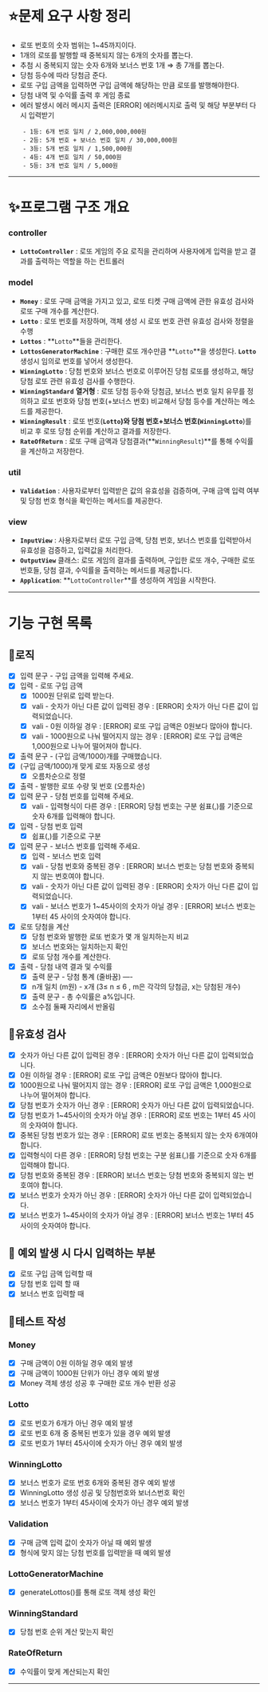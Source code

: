 # ⭐문제 요구 사항 정리

- 로또 번호의 숫자 범위는 1~45까지이다.
- 1개의 로또를 발행할 때 중복되지 않는 6개의 숫자를 뽑는다.
- 추첨 시 중복되지 않는 숫자 6개와 보너스 번호 1개 ⇒ 총 7개를 뽑는다.
- 당첨 등수에 따라 당첨금 준다.
- 로또 구입 금액을 입력하면 구입 금액에 해당하는 만큼 로또를 발행해야한다.
- 당첨 내역 및 수익률 출력 후 게임 종료
- 에러 발생시 에러 메시지 출력은 [ERROR] 에러메시지로 출력 및 해당 부분부터 다시 입력받기

```
    - 1등: 6개 번호 일치 / 2,000,000,000원
    - 2등: 5개 번호 + 보너스 번호 일치 / 30,000,000원
    - 3등: 5개 번호 일치 / 1,500,000원
    - 4등: 4개 번호 일치 / 50,000원
    - 5등: 3개 번호 일치 / 5,000원
```

---

# ✨프로그램 구조 개요

### controller

- **`LottoController`** : 로또 게임의 주요 로직을 관리하며 사용자에게 입력을 받고 결과를 출력하는 역할을 하는 컨트롤러

### model

- **`Money`** : 로또 구매 금액을 가지고 있고, 로또 티켓 구매 금액에 관한 유효성 검사와 로또 구매 개수를 계산한다.
- **`Lotto`** : 로또 번호를 저장하며, 객체 생성 시 로또 번호 관련 유효성 검사와 정렬을 수행
- **`Lottos`**  :  **`Lotto`**들을 관리한다.
- **`LottosGeneratorMachine`**  : 구매한 로또 개수만큼 **`Lotto`**을 생성한다. **`Lotto`** 생성시 임의로 번호를 넣어서 생성한다.
- **`WinningLotto`**  : 당첨 번호와 보너스 번호로 이루어진 당첨 로또를 생성하고, 해당 당첨 로또 관련 유효성 검사를 수행한다.
- **`WinningStandard`** **열거형** : 로또 당첨 등수와 당첨금, 보너스 번호 일치 유무를 정의하고 로또 번호와 당첨 번호(+보너스 번호) 비교해서 당첨 등수를 계산하는 메소드를 제공한다.
- **`WinningResult`**  : 로또 번호(**`Lotto`)**와 당첨 번호+보너스 번호(**`WinningLotto`**)를 비교 후 로또 당첨 순위를 계산하고 결과를 저장한다.
- **`RateOfReturn`**  : 로또 구매 금액과 당첨결과(**`WinningResult`)**를 통해 수익률을 계산하고 저장한다.

### util

- **`Validation`** :  사용자로부터 입력받은 값의 유효성을 검증하며, 구매 금액 입력 여부 및 당첨 번호 형식을 확인하는 메서드를 제공한다.

### view

- **`InputView`** : 사용자로부터 로또 구입 금액, 당첨 번호, 보너스 번호를 입력받아서 유효성을 검증하고, 입력값을 처리한다.
- **`OutputView`** 클래스: 로또 게임의 결과를 출력하며, 구입한 로또 개수, 구매한 로또 번호들, 당첨 결과, 수익률을 출력하는 메서드를 제공합니다.
- **`Application`**:  **`LottoController`**를 생성하여 게임을 시작한다.

---

# 기능 구현 목록

## 🧐로직

- [x]  입력 문구 - 구입 금액을 입력해 주세요.
- [x]  입력 - 로또 구입 금액
    - [x]  1000원 단위로 입력 받는다.
    - [x]  vali - 숫자가 아닌 다른 값이 입력된 경우 : [ERROR] 숫자가 아닌 다른 값이 입력되었습니다.
    - [x]  vali - 0원 이하일 경우 : [ERROR] 로또 구입 금액은 0원보다 많아야 합니다.
    - [x]  vali - 1000원으로 나눠 떨어지지 않는 경우 : [ERROR] 로또 구입 금액은 1,000원으로 나누어 떨어져야 합니다.
- [x]  출력 문구 - (구입 금액/1000)개를 구매했습니다.
- [x]  (구입 금액/1000)개 맞게 로또 자동으로 생성
    - [x]  오름차순으로 정렬
- [x]  출력 - 발행한 로또 수량 및 번호 (오름차순)
- [x]  입력 문구 - 당첨 번호를 입력해 주세요.
    - [x]  vali - 입력형식이 다른 경우 : [ERROR] 당첨 번호는 구분 쉼표(,)를 기준으로 숫자 6개를 입력해야 합니다.
- [x]  입력 - 당첨 번호 입력
    - [x]  쉽표(,)를 기준으로 구분
- [x]  입력 문구 - 보너스 번호를 입력해 주세요.
    - [x]  입력 - 보너스 번호 입력
    - [x]  vali - 당첨 번호와 중복된 경우 : [ERROR] 보너스 번호는 당첨 번호와 중복되지 않는 번호여야 합니다.
    - [x]  vali - 숫자가 아닌 다른 값이 입력된 경우 : [ERROR] 숫자가 아닌 다른 값이 입력되었습니다.
    - [x]  vali - 보너스 번호가 1~45사이의 숫자가 아닐 경우 : [ERROR] 보너스 번호는 1부터 45 사이의 숫자여야 합니다.
- [x]  로또 당첨을 계산
    - [x]  당첨 번호와 발행한 로또 번호가 몇 개 일치하는지 비교
    - [x]  보너스 번호와는 일치하는지 확인
    - [x]  로또 당첨 개수를 계산한다.
- [x]  출력 - 당첨 내역 결과 및 수익률
    - [x]  출력 문구 - 당첨 통계 (줄바꿈) —-
    - [x]  n개 일치 (m원) - x개 (3≤ n ≤ 6 , m은 각각의 당첨금, x는 당첨된 개수)
    - [x]  출력 문구 - 총 수익률은 a%입니다.
    - [x]  소수점 둘째 자리에서 반올림

## 🚧유효성 검사

- [x]  숫자가 아닌 다른 값이 입력된 경우 : [ERROR] 숫자가 아닌 다른 값이 입력되었습니다.
- [x]  0원 이하일 경우 : [ERROR] 로또 구입 금액은 0원보다 많아야 합니다.
- [x]  1000원으로 나눠 떨어지지 않는 경우 : [ERROR] 로또 구입 금액은 1,000원으로 나누어 떨어져야 합니다.
- [x]  당첨 번호가 숫자가 아닌 경우 : [ERROR] 숫자가 아닌 다른 값이 입력되었습니다.
- [x]  당첨 번호가 1~45사이의 숫자가 아닐 경우 : [ERROR] 로또 번호는 1부터 45 사이의 숫자여야 합니다.
- [x]  중복된 당첨 번호가 있는 경우 : [ERROR] 로또 번호는 중복되지 않는 숫자 6개여야 합니다.
- [x]  입력형식이 다른 경우 : [ERROR] 당첨 번호는 구분 쉼표(,)를 기준으로 숫자 6개를 입력해야 합니다.
- [x]  당첨 번호와 중복된 경우 : [ERROR] 보너스 번호는 당첨 번호와 중복되지 않는 번호여야 합니다.
- [x]  보너스 번호가 숫자가 아닌 경우 : [ERROR] 숫자가 아닌 다른 값이 입력되었습니다.
- [x]  보너스 번호가 1~45사이의 숫자가 아닐 경우 : [ERROR] 보너스 번호는 1부터 45 사이의 숫자여야 합니다.

## 💫 예외 발생 시 다시 입력하는 부분

- [x]  로또 구입 금액 입력할 때
- [x]  당첨 번호 입력 할 때
- [x]  보너스 번호 입력할 때

## 📝테스트 작성

### **Money**

- [x]  구매 금액이 0원 이하일 경우 예외 발생
- [x]  구매 금액이 1000원 단위가 아닌 경우 예외 발생
- [x]  Money 객체 생성 성공 후 구매한 로또 개수 반환 성공

### Lotto

- [x]  로또 번호가 6개가 아닌 경우 예외 발생
- [x]  로또 번호 6개 중 중복된 번호가 있을 경우 예외 발생
- [x]  로또 번호가 1부터 45사이에 숫자가 아닌 경우 예외 발생

### WinningLotto

- [x]  보너스 번호가 로또 번호 6개와 중복된 경우 예외 발생
- [x]  WinningLotto 생성 성공 및 당첨번호와 보너스번호 확인
- [x]  보너스 번호가 1부터 45사이에 숫자가 아닌 경우 예외 발생

### Validation

- [x]  구매 금액 입력 값이 숫자가 아닐 때 예외 발생
- [x]  형식에 맞지 않는 당첨 번호를 입력받을 때 예외 발생

### LottoGeneratorMachine

- [x]  generateLottos()를 통해 로또 객체 생성 확인

### WinningStandard

- [x]  당첨 번호 순위 계산 맞는지 확인

### RateOfReturn

- [x]  수익률이 맞게 계산되는지 확인

---
